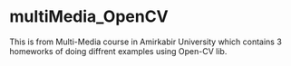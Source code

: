 # multiMedia_OpenCV
This is from Multi-Media course in Amirkabir University which contains 3 homeworks of doing diffrent examples using Open-CV lib.
